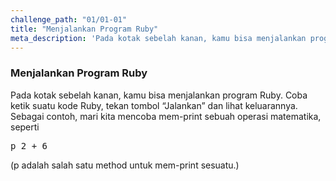 ```yaml
---
challenge_path: "01/01-01"
title: "Menjalankan Program Ruby"
meta_description: 'Pada kotak sebelah kanan, kamu bisa menjalankan program Ruby. Coba ketik suatu kode Ruby, tekan tombol “Jalankan” dan lihat keluarannya.'
---
```


### Menjalankan Program Ruby

Pada kotak sebelah kanan, kamu bisa menjalankan program Ruby. Coba ketik suatu kode Ruby, tekan tombol “Jalankan” dan lihat keluarannya. Sebagai contoh, mari kita mencoba mem-print sebuah operasi matematika, seperti

<pre>p 2 + 6</pre>

(p adalah salah satu method untuk mem-print sesuatu.)
